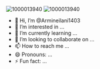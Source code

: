 ![1000013940](https://github.com/user-attachments/assets/2bd52455-3965-4576-8a03-46c279854b8e)
![1000013940](https://github.com/user-attachments/assets/c47a6712-4c22-4125-99db-ca6d46db72c6)
- 👋 Hi, I’m @Armineilani1403
- 👀 I’m interested in ...
- 🌱 I’m currently learning ...
- 💞️ I’m looking to collaborate on ...
- 📫 How to reach me ...
- 😄 Pronouns: ...
- ⚡ Fun fact: ...

<!---
Armineilani1403/Armineilani1403 is a ✨ special ✨ repository because its `README.md` (this file) appears on your GitHub profile.
You can click the Preview link to take a look at your changes.
--->
